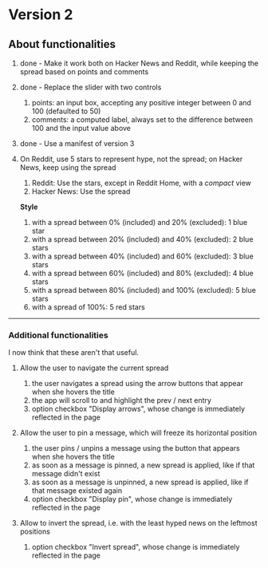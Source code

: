 # Version 2


## About functionalities

1. done - Make it work both on Hacker News and Reddit, while keeping the spread based on points and comments

2. done - Replace the slider with two controls

    1. points: an input box, accepting any positive integer between 0 and 100 (defaulted to 50)
    2. comments: a computed label, always set to the difference between 100 and the input value above

3. done - Use a manifest of version 3

4. On Reddit, use 5 stars to represent hype, not the spread; on Hacker News, keep using the spread

    1. Reddit: Use the stars, except in Reddit Home, with a _compact_ view
    2. Hacker News: Use the spread

    **Style**

    1. with a spread between 0% (included) and 20% (excluded): 1 blue star
    2. with a spread between 20% (included) and 40% (excluded): 2 blue stars
    3. with a spread between 40% (included) and 60% (excluded): 3 blue stars
    4. with a spread between 60% (included) and 80% (excluded): 4 blue stars
    5. with a spread between 80% (included) and 100% (excluded): 5 blue stars
    6. with a spread of 100%: 5 red stars


---


### Additional functionalities

I now think that these aren't that useful.

1. Allow the user to navigate the current spread

    1. the user navigates a spread using the arrow buttons that appear when she hovers the title
    2. the app will scroll to and highlight the prev / next entry
    3. option checkbox "Display arrows", whose change is immediately reflected in the page

2. Allow the user to pin a message, which will freeze its horizontal position

    1. the user pins / unpins a message using the button that appears when she hovers the title
    2. as soon as a message is pinned, a new spread is applied, like if that message didn't exist
    3. as soon as a message is unpinned, a new spread is applied, like if that message existed again
    4. option checkbox "Display pin", whose change is immediately reflected in the page

3. Allow to invert the spread, i.e. with the least hyped news on the leftmost positions

    1. option checkbox "Invert spread", whose change is immediately reflected in the page
